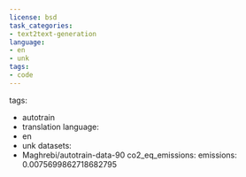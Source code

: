 ```yaml
---
license: bsd
task_categories:
- text2text-generation
language:
- en
- unk
tags:
- code
---
```

tags:
  - autotrain
  - translation
language:
  - en
  - unk
datasets:
  - Maghrebi/autotrain-data-90
co2_eq_emissions:
  emissions: 0.0075699862718682795